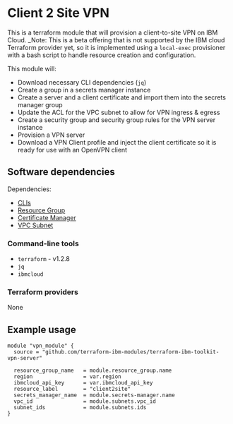 # Client 2 Site VPN

This is a terraform module that will provision a client-to-site VPN on IBM Cloud.  _Note: This is a beta offering that is not supported by the IBM cloud Terraform provider yet, so it is implemented using a `local-exec` provisioner with a bash script to handle resource creation and configuration.

This module will: 

- Download necessary CLI dependencies (`jq`)
- Create a group in a secrets manager instance
- Create a server and a client certificate and import them into the secrets manager group
- Update the ACL for the VPC subnet to allow for VPN ingress & egress
- Create a security group and security group rules for the VPN server instance
- Provision a VPN server
- Download a VPN Client profile and inject the client certificate so it is ready for use with an OpenVPN client

## Software dependencies

Dependencies:
- [CLIs](https://github.com/cloud-native-toolkit/terraform-util-clis)
- [Resource Group](https://github.com/cloud-native-toolkit/terraform-ibm-resource-group)
- [Certificate Manager](https://github.com/cloud-native-toolkit/terraform-ibm-cert-manager)
- [VPC Subnet](https://github.com/cloud-native-toolkit/terraform-ibm-vpc-subnets)

### Command-line tools

- `terraform` - v1.2.8
- `jq`
- `ibmcloud`

### Terraform providers

None

## Example usage

```hcl-terraform
module "vpn_module" {
  source = "github.com/terraform-ibm-modules/terraform-ibm-toolkit-vpn-server"

  resource_group_name   = module.resource_group.name
  region                = var.region
  ibmcloud_api_key      = var.ibmcloud_api_key
  resource_label        = "client2site"
  secrets_manager_name  = module.secrets-manager.name
  vpc_id                = module.subnets.vpc_id
  subnet_ids            = module.subnets.ids
}
```

